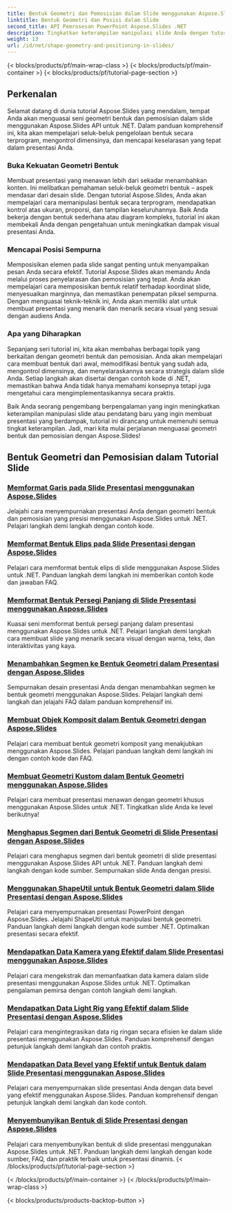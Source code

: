 ```yaml
---
title: Bentuk Geometri dan Pemosisian dalam Slide menggunakan Aspose.Slides
linktitle: Bentuk Geometri dan Posisi dalam Slide
second_title: API Pemrosesan PowerPoint Aspose.Slides .NET
description: Tingkatkan keterampilan manipulasi slide Anda dengan tutorial Aspose.Slides tentang geometri bentuk dan pemosisian dalam slide. Pelajari cara mengontrol bentuk, dimensi, dan perataannya secara terprogram.
weight: 13
url: /id/net/shape-geometry-and-positioning-in-slides/
---
```


{< blocks/products/pf/main-wrap-class >}
{< blocks/products/pf/main-container >}
{< blocks/products/pf/tutorial-page-section >}


## Perkenalan

Selamat datang di dunia tutorial Aspose.Slides yang mendalam, tempat Anda akan menguasai seni geometri bentuk dan pemosisian dalam slide menggunakan Aspose.Slides API untuk .NET. Dalam panduan komprehensif ini, kita akan mempelajari seluk-beluk pengelolaan bentuk secara terprogram, mengontrol dimensinya, dan mencapai keselarasan yang tepat dalam presentasi Anda.

### Buka Kekuatan Geometri Bentuk

Membuat presentasi yang menawan lebih dari sekadar menambahkan konten. Ini melibatkan pemahaman seluk-beluk geometri bentuk – aspek mendasar dari desain slide. Dengan tutorial Aspose.Slides, Anda akan mempelajari cara memanipulasi bentuk secara terprogram, mendapatkan kontrol atas ukuran, proporsi, dan tampilan keseluruhannya. Baik Anda bekerja dengan bentuk sederhana atau diagram kompleks, tutorial ini akan membekali Anda dengan pengetahuan untuk meningkatkan dampak visual presentasi Anda.

### Mencapai Posisi Sempurna

Memposisikan elemen pada slide sangat penting untuk menyampaikan pesan Anda secara efektif. Tutorial Aspose.Slides akan memandu Anda melalui proses penyelarasan dan pemosisian yang tepat. Anda akan mempelajari cara memposisikan bentuk relatif terhadap koordinat slide, menyesuaikan marginnya, dan memastikan penempatan piksel sempurna. Dengan menguasai teknik-teknik ini, Anda akan memiliki alat untuk membuat presentasi yang menarik dan menarik secara visual yang sesuai dengan audiens Anda.

### Apa yang Diharapkan

Sepanjang seri tutorial ini, kita akan membahas berbagai topik yang berkaitan dengan geometri bentuk dan pemosisian. Anda akan mempelajari cara membuat bentuk dari awal, memodifikasi bentuk yang sudah ada, mengontrol dimensinya, dan menyelaraskannya secara strategis dalam slide Anda. Setiap langkah akan disertai dengan contoh kode di .NET, memastikan bahwa Anda tidak hanya memahami konsepnya tetapi juga mengetahui cara mengimplementasikannya secara praktis.

Baik Anda seorang pengembang berpengalaman yang ingin meningkatkan keterampilan manipulasi slide atau pendatang baru yang ingin membuat presentasi yang berdampak, tutorial ini dirancang untuk memenuhi semua tingkat keterampilan. Jadi, mari kita mulai perjalanan menguasai geometri bentuk dan pemosisian dengan Aspose.Slides!

## Bentuk Geometri dan Pemosisian dalam Tutorial Slide
### [Memformat Garis pada Slide Presentasi menggunakan Aspose.Slides](./formatting-lines/)
Jelajahi cara menyempurnakan presentasi Anda dengan geometri bentuk dan pemosisian yang presisi menggunakan Aspose.Slides untuk .NET. Pelajari langkah demi langkah dengan contoh kode.
### [Memformat Bentuk Elips pada Slide Presentasi dengan Aspose.Slides](./formatting-ellipse-shape/)
Pelajari cara memformat bentuk elips di slide menggunakan Aspose.Slides untuk .NET. Panduan langkah demi langkah ini memberikan contoh kode dan jawaban FAQ.
### [Memformat Bentuk Persegi Panjang di Slide Presentasi menggunakan Aspose.Slides](./formatting-rectangle-shape/)
Kuasai seni memformat bentuk persegi panjang dalam presentasi menggunakan Aspose.Slides untuk .NET. Pelajari langkah demi langkah cara membuat slide yang menarik secara visual dengan warna, teks, dan interaktivitas yang kaya.
### [Menambahkan Segmen ke Bentuk Geometri dalam Presentasi dengan Aspose.Slides](./adding-segments-geometry-shape/)
Sempurnakan desain presentasi Anda dengan menambahkan segmen ke bentuk geometri menggunakan Aspose.Slides. Pelajari langkah demi langkah dan jelajahi FAQ dalam panduan komprehensif ini.
### [Membuat Objek Komposit dalam Bentuk Geometri dengan Aspose.Slides](./creating-composite-objects-geometry-shape/)
Pelajari cara membuat bentuk geometri komposit yang menakjubkan menggunakan Aspose.Slides. Pelajari panduan langkah demi langkah ini dengan contoh kode dan FAQ.
### [Membuat Geometri Kustom dalam Bentuk Geometri menggunakan Aspose.Slides](./creating-custom-geometry/)
Pelajari cara membuat presentasi menawan dengan geometri khusus menggunakan Aspose.Slides untuk .NET. Tingkatkan slide Anda ke level berikutnya!
### [Menghapus Segmen dari Bentuk Geometri di Slide Presentasi dengan Aspose.Slides](./removing-segments-geometry-shape/)
Pelajari cara menghapus segmen dari bentuk geometri di slide presentasi menggunakan Aspose.Slides API untuk .NET. Panduan langkah demi langkah dengan kode sumber. Sempurnakan slide Anda dengan presisi.
### [Menggunakan ShapeUtil untuk Bentuk Geometri dalam Slide Presentasi dengan Aspose.Slides](./using-shapeutil-geometry-shape/)
Pelajari cara menyempurnakan presentasi PowerPoint dengan Aspose.Slides. Jelajahi ShapeUtil untuk manipulasi bentuk geometri. Panduan langkah demi langkah dengan kode sumber .NET. Optimalkan presentasi secara efektif.
### [Mendapatkan Data Kamera yang Efektif dalam Slide Presentasi menggunakan Aspose.Slides](./getting-effective-camera-data/)
Pelajari cara mengekstrak dan memanfaatkan data kamera dalam slide presentasi menggunakan Aspose.Slides untuk .NET. Optimalkan pengalaman pemirsa dengan contoh langkah demi langkah.
### [Mendapatkan Data Light Rig yang Efektif dalam Slide Presentasi dengan Aspose.Slides](./getting-effective-light-rig-data/)
Pelajari cara mengintegrasikan data rig ringan secara efisien ke dalam slide presentasi menggunakan Aspose.Slides. Panduan komprehensif dengan petunjuk langkah demi langkah dan contoh praktis.
### [Mendapatkan Data Bevel yang Efektif untuk Bentuk dalam Slide Presentasi menggunakan Aspose.Slides](./getting-effective-bevel-data/)
Pelajari cara menyempurnakan slide presentasi Anda dengan data bevel yang efektif menggunakan Aspose.Slides. Panduan komprehensif dengan petunjuk langkah demi langkah dan kode contoh.
### [Menyembunyikan Bentuk di Slide Presentasi dengan Aspose.Slides](./hiding-shapes/)
Pelajari cara menyembunyikan bentuk di slide presentasi menggunakan Aspose.Slides untuk .NET. Panduan langkah demi langkah dengan kode sumber, FAQ, dan praktik terbaik untuk presentasi dinamis.
{< /blocks/products/pf/tutorial-page-section >}

{< /blocks/products/pf/main-container >}
{< /blocks/products/pf/main-wrap-class >}

{< blocks/products/products-backtop-button >}
